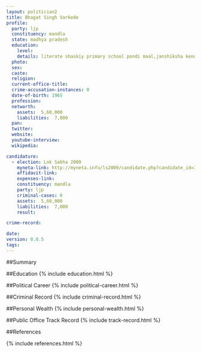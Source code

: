```yaml
---
layout: politician2
title: Bhagat Singh Varkede
profile: 
  party: ljp
  constituency: mandla
  state: madhya pradesh
  education: 
    level: 
    details: literate shaskiy primary school pondi maal,janshiksha kendra pondi,jilha mandla
  photo: 
  sex: 
  caste: 
  religion: 
  current-office-title: 
  crime-accusation-instances: 0
  date-of-birth: 1965
  profession: 
  networth: 
    assets:  5,60,000
    liabilities:  7,000
  pan: 
  twitter: 
  website: 
  youtube-interview: 
  wikipedia: 

candidature: 
  - election: Lok Sabha 2009
    myneta-link: http://myneta.info/ls2009/candidate.php?candidate_id=3323
    affidavit-link: 
    expenses-link: 
    constituency: mandla 
    party: ljp
    criminal-cases: 0
    assets:  5,60,000
    liabilities:  7,000
    result:  

crime-record: 

date: 
version: 0.0.5
tags: 
---
```

##Summary


##Education
{% include education.html %}


##Political Career
{% include political-career.html %}


##Criminal Record
{% include criminal-record.html %}


##Personal Wealth
{% include personal-wealth.html %}


##Public Office Track Record
{% include track-record.html %}


##References


{% include references.html %}